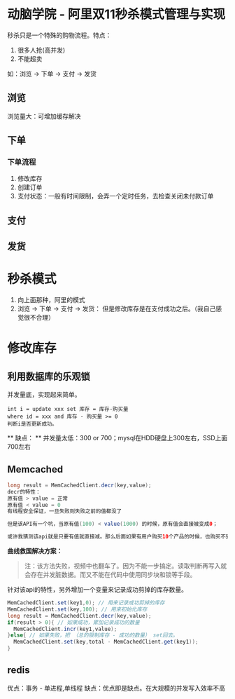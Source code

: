 # 动脑学院 - 阿里双11秒杀模式管理与实现
秒杀只是一个特殊的购物流程。特点：

1. 很多人抢(高并发)
2. 不能超卖

如：浏览 -> 下单 -> 支付 -> 发货

## 浏览
浏览量大：可增加缓存解决

## 下单

### 下单流程
1. 修改库存
2. 创建订单
3. 支付状态：一般有时间限制，会弄一个定时任务，去检查关闭未付款订单

## 支付

## 发货

# 秒杀模式
1. 向上面那种，阿里的模式
2. 浏览 -> 下单 -> 支付 -> 发货：
   但是修改库存是在支付成功之后。（我自己感觉很不合理）

# 修改库存
## 利用数据库的乐观锁
 并发量底，实现起来简单。
```
int i = update xxx set 库存 = 库存-购买量
where id = xxx and 库存 - 购买量 >= 0
判断i是否更新成功。
```
** 缺点： ** 并发量太低：300 or 700；mysql在HDD硬盘上300左右，SSD上面700左右

## Memcached
```java
long result = MemCachedClient.decr(key,value);
decr的特性：
原有值 > value = 正常
原有值 < value = 0
有线程安全保证，一旦失败则失败之前的值都没了

但是该API有一个坑，当原有值(100) < value(1000) 的时候，原有值会直接被变成0；

或许我猜测该api就是只要有值就直接减。那么后面如果有用户购买10个产品的时候，也购买不到了，所以不能直接符合需求
```
**曲线救国解决方案：**
> 注：该方法失败，视频中也翻车了。因为不能一步搞定。读取判断再写入就会存在并发脏数据。而又不能在代码中使用同步块和锁等手段。

针对该api的特性，另外增加一个变量来记录成功剪掉的库存数量。

```java
MemCachedClient.set(key1,0); // 用来记录成功剪掉的库存
MemCachedClient.set(key,100); // 用来初始化库存
long result = MemCachedClient.decr(key,value);
if(result > 0){ // 如果成功，累加记录成功的数量
  MemCachedClient.incr(key1,value);
}else{ // 如果失败，把 （总的限制库存 - 成功的数量） set回去。
  MemCachedClient.set(key,total - MemCachedClient.get(key1));
}
```

## redis
优点：事务 - 单进程,单线程
缺点：优点即是缺点。在大规模的并发写入效率不高

